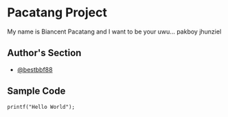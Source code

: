 # Pacatang Project
 My name is Biancent Pacatang and I want to be your uwu...
 pakboy jhunziel
## Author's Section
* [@bestbbf88](https://github.com/bestbbfp88)
## Sample Code
`printf("Hello World");`
